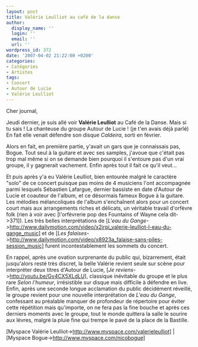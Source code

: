 ```yaml
---
layout: post
title: Valérie Leulliot au café de la danse
author:
  display_name: ''
  login: ''
  email: ''
  url: ''
wordpress_id: 372
date: '2007-04-02 21:22:00 +0200'
categories:
- Catégories
- Artistes
tags:
- Concert
- Autour de Lucie
- Valérie Leulliot
---
```

Cher journal,

Jeudi dernier, je suis allé voir __Valérie Leulliot__ au Café de la Danse. Mais si tu sais ! La chanteuse du groupe Autour de Lucie ! (je t'en avais déjà parlé) En fait elle venait défendre son disque *Caldeira*, sorti en février.

Alors en fait, en première partie, y'avait un gars que je connaissais pas, Bogue. Tout seul à la guitare et avec ses samples, j'avoue que c'était pas trop mal même si on se demande bien pourquoi il s'entoure pas d'un vrai groupe, il y gagnerait vachement. Enfin après tout il fait ce qu'il veut...

Et puis après y'a eu Valérie Leulliot, bien entourée malgré le caractère "solo" de ce concert puisque pas moins de 4 musiciens l'ont accompagnée parmi lesquels Sébastien Lafargue, dernier bassiste en date d'Autour de Lucie et coauteur de l'album, et ce désormais fameux Bogue à la guitare. Les mélodies mélancoliques de l'album s'enchaînent alors pour un concert court mais aux arrangements riches et délicats, un véritable travail d'orfèvre folk (rien à voir avec [l'orfévrerie pop des Fountains of Wayne cela dit->371]). Les très belles interprétations de [*L'eau du Gange*->http://www.dailymotion.com/video/x2irpi_valerie-leulliot-l-eau-du-gange_music] et de [*Les falaises*->http://www.dailymotion.com/video/x8923a_falaise-sans-piles-session_music] furent incontestablement les sommets du concert.

En rappel, après une ovation surprenante du public qui, bizarrement, était jusqu'alors resté très discret, la belle Valérie revient seule sur scène pour interpréter deux titres d'Autour de Lucie, [*Je reviens*->http://youtu.be/Gv4CX5XLdLU], classique inévitable du groupe et le plus rare *Selon l'humeur*, irrésistible sur disque mais difficile à défendre en live. Enfin, après une seconde longue acclamation du public décidément réveillé, le groupe revient pour une nouvelle interprétation de *L'eau du Gange*, confessant au préalable manquer de profondeur de répertoire pour éviter cette répétition mais qu'importe, on ne fera pas la fine bouche et après ces derniers moments avec le groupe, tout le monde quittera la salle le sourire aux lèvres, malgré la pluie fine qui trempe le pavé de la place de la Bastille.

[Myspace Valérie Leulliot->http://www.myspace.com/valerieleulliot] | 
[Myspace Bogue->http://www.myspace.com/nicobogue]
